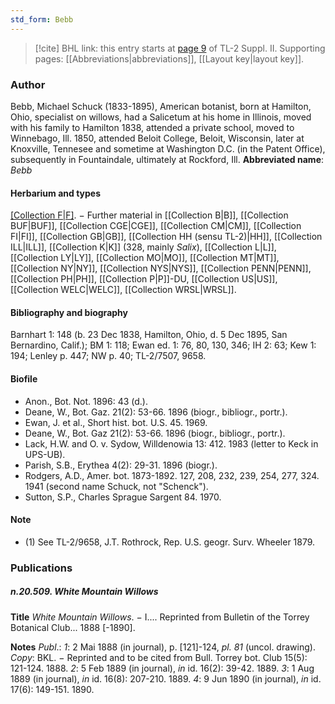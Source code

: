 ```yaml
---
std_form: Bebb
---
```


> [!cite] BHL link: this entry starts at [page 9](https://www.biodiversitylibrary.org/page/33265206) of TL-2 Suppl. II.
> Supporting pages: [[Abbreviations|abbreviations]], [[Layout key|layout key]].

### Author

Bebb, Michael Schuck (1833-1895), American botanist, born at Hamilton, Ohio, specialist on willows, had a Salicetum at his home in Illinois, moved with his family to Hamilton 1838, attended a private school, moved to Winnebago, Ill. 1850, attended Beloit College, Beloit, Wisconsin, later at Knoxville, Tennesee and sometime at Washington D.C. (in the Patent Office), subsequently in Fountaindale, ultimately at Rockford, Ill. 
**Abbreviated name**: *Bebb*

#### Herbarium and types

[[Collection F|F]](3014). − Further material in [[Collection B|B]], [[Collection BUF|BUF]], [[Collection CGE|CGE]], [[Collection CM|CM]], [[Collection FI|FI]], [[Collection GB|GB]], [[Collection HH (sensu TL-2)|HH]], [[Collection ILL|ILL]], [[Collection K|K]] (328, mainly *Salix*), [[Collection L|L]], [[Collection LY|LY]], [[Collection MO|MO]], [[Collection MT|MT]], [[Collection NY|NY]], [[Collection NYS|NYS]], [[Collection PENN|PENN]], [[Collection PH|PH]], [[Collection P|P]]-DU, [[Collection US|US]], [[Collection WELC|WELC]], [[Collection WRSL|WRSL]].

#### Bibliography and biography

Barnhart 1: 148 (b. 23 Dec 1838, Hamilton, Ohio, d. 5 Dec 1895, San Bernardino, Calif.); BM 1: 118; Ewan ed. 1: 76, 80, 130, 346; IH 2: 63; Kew 1: 194; Lenley p. 447; NW p. 40; TL-2/7507, 9658.

#### Biofile

- Anon., Bot. Not. 1896: 43 (d.).
- Deane, W., Bot. Gaz. 21(2): 53-66. 1896 (biogr., bibliogr., portr.).
- Ewan, J. et al., Short hist. bot. U.S. 45. 1969.
- Deane, W., Bot. Gaz 21(2): 53-66. 1896 (biogr., bibliogr., portr.).
- Lack, H.W. and O. v. Sydow, Willdenowia 13: 412. 1983 (letter to Keck in UPS-UB).
- Parish, S.B., Erythea 4(2): 29-31. 1896 (biogr.).
- Rodgers, A.D., Amer. bot. 1873-1892. 127, 208, 232, 239, 254, 277, 324. 1941 (second name Schuck, not "Schenck").
- Sutton, S.P., Charles Sprague Sargent 84. 1970.

#### Note

- (1) See TL-2/9658, J.T. Rothrock, Rep. U.S. geogr. Surv. Wheeler 1879.

### Publications

##### n.20.509. White Mountain Willows

**Title**
*White Mountain Willows*. − I.... Reprinted from Bulletin of the Torrey Botanical Club... 1888 \[-1890\].

**Notes**
*Publ*.: *1*: 2 Mai 1888 (in journal), p. \[121\]-124, *pl. 81* (uncol. drawing). *Copy*: BKL. − Reprinted and to be cited from Bull. Torrey bot. Club 15(5): 121-124. 1888.
*2*: 5 Feb 1889 (in journal), *in* id. 16(2): 39-42. 1889.
*3*: 1 Aug 1889 (in journal), *in* id. 16(8): 207-210. 1889.
*4*: 9 Jun 1890 (in journal), *in* id. 17(6): 149-151. 1890.

